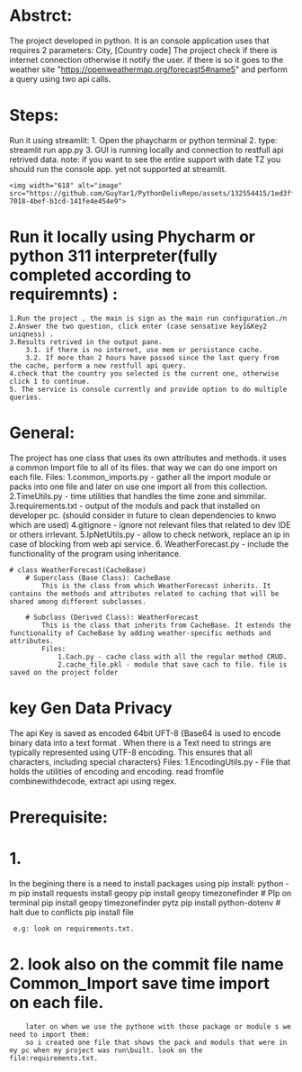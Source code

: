 # Abstrct:
The project developed in python. It is an console application uses that requires 2 parameters: City, [Country code]
The project check if there is internet connection otherwise it notify the user. if there is so it goes to the weather site "https://openweathermap.org/forecast5#name5" and perform a query using two api calls.

# Steps:
Run it using streamlit:
    1. Open the phaycharm or python terminal 
    2. type: streamlit run app.py
    3. GUI is running locally and connection to restfull api retrived data.
    note: if you want to see the entire support with date TZ you should run the console app. yet not supported at streamlit.

    <img width="618" alt="image" src="https://github.com/GuyYar1/PythonDelivRepo/assets/132554415/1ed3ff3f-7018-4bef-b1cd-141fe4e454e9">

# Run it locally using Phycharm or python 311 interpreter(fully completed according to requiremnts) :
    1.Run the project , the main is sign as the main run configuration./n
    2.Answer the two question, click enter (case sensative key1&Key2 uniqness) .
    3.Results retrived in the output pane.
        3.1. if there is no internet, use mem or persistance cache.
        3.2. If more than 2 hours have passed since the last query from the cache, perform a new restfull api query.
    4.check that the country you selected is the current one, otherwise click 1 to continue.
    5. The service is console currently and provide option to do multiple queries.
    
# General:    
The project has one class that uses its own attributes and methods. it uses a common Import file to all of its files. that way we can do one import on each file.
    Files:
            1.common_imports.py - gather all the import module or packs into one file and later on use one import all from this collection.
            2.TimeUtils.py - time utilities that handles the time zone and simmilar.
            3.requirements.txt - output of the moduls and pack that installed on developer pc. (should consider in future to clean dependencies to knwo which are used)
            4.gitignore - ignore not relevant files that related to dev IDE or others irrlevant.
            5.IpNetUtils.py - allow to check network, replace an ip in case of blocking from web api service.
            6. WeatherForecast.py - include the functionality of the program using inheritance.
 
    
    # class WeatherForecast(CacheBase) 
        # Superclass (Base Class): CacheBase
            This is the class from which WeatherForecast inherits. It contains the methods and attributes related to caching that will be shared among different subclasses.
            
        # Subclass (Derived Class): WeatherForecast
            This is the class that inherits from CacheBase. It extends the functionality of CacheBase by adding weather-specific methods and attributes.   
            Files: 
                1.Cach.py - cache class with all the regular method CRUD.
                2.cache_file.pkl - module that save cach to file. file is saved on the project folder
        
# key Gen Data Privacy 
The api Key is saved as encoded 64bit UFT-8 {Base64 is used to encode binary data into a text format . When there is a Text need to strings are typically represented using UTF-8 encoding. This ensures that all characters, including special characters}
    Files: 
        1.EncodingUtils.py - File that holds the utilities of encoding and encoding. read fromfile combinewithdecode, extract api  using regex.

# Prerequisite:
# 1.
   In the begining there is a need to install packages using pip install: 
      python -m pip install requests
     install geopy
     pip install geopy timezonefinder # PIp on terminal
     pip install geopy timezonefinder pytz
     pip install python-dotenv # halt due to conflicts
     pip install file

     e.g: look on requirements.txt.

# 2.   look also on the commit file name Common_Import save time import on each file.
        later on when we use the pythone with those package or module s we need to import them:
        so i created one file that shows the pack and moduls that were in my pc when my project was run\built. look on the file:requirements.txt.
